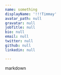```yaml
---
name: something
displayName: '!!!Timmay'
avatar_path: null
gravatar: null
jobTitle: null
bio: null
email: null
twitter: null
github: null
linkedin: null

---
```








markdown







